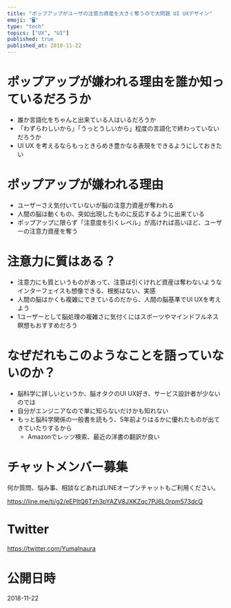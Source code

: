 ```yaml
---
title: "ポップアップがユーザの注意力資産を大きく奪うので大問題 UI UXデザイン"
emoji: "🖥"
type: "tech"
topics: ["UX", "UI"]
published: true
published_at: 2018-11-22
---
```


# ポップアップが嫌われる理由を誰か知っているだろうか

- 誰か言語化をちゃんと出来ている人はいるだろうか
- 「わずらわしいから」「うっとうしいから」程度の言語化で終わっていないだろうか
- UI UX を考えるならもっときらめき豊かなる表現をできるようにしておきたい

# ポップアップが嫌われる理由

- ユーザーさえ気付いていないが脳の注意力資産が奪われる
- 人間の脳は動くもの、突如出現したものに反応するように出来ている
- ポップアップに限らず「注意度を引くレベル」が高ければ高いほど、ユーザーの注意力資産を奪う

# 注意力に質はある？

- 注意力にも質というものがあって、注意は引くけれど資産は奪わないようなインターフェイスも想像できる、根拠はない、実感
- 人間の脳はかくも複雑にできているのだから、人間の脳基準でUI UXを考えよう
- 1ユーザーとして脳処理の複雑さに気付くにはスポーツやマインドフルネス瞑想もおすすめだろう

# なぜだれもこのようなことを語っていないのか？

- 脳科学に詳しいというか、脳オタクのUI UX好き、サービス設計者が少ないのでは
- 自分がエンジニアなので単に知らないだけかも知れない
- もっと脳科学関係の一般書を読もう、5年前よりはるかに優れたものが出てきていたりするから
  - Amazonでレッツ検索、最近の洋書の翻訳が良い










<!-- Update From Qiita API -->

# チャットメンバー募集


何か質問、悩み事、相談などあればLINEオープンチャットもご利用ください。

https://line.me/ti/g2/eEPltQ6Tzh3pYAZV8JXKZqc7PJ6L0rpm573dcQ





# Twitter


https://twitter.com/YumaInaura


<!-- Update From Qiita API -->



# 公開日時

2018-11-22
